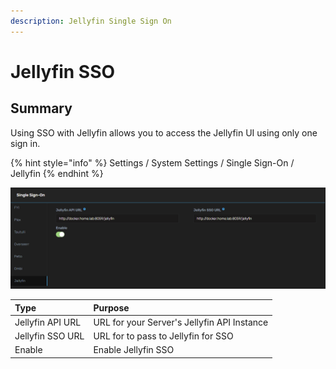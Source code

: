 ```yaml
---
description: Jellyfin Single Sign On
---
```


# Jellyfin SSO

## Summary

Using SSO with Jellyfin allows you to access the Jellyfin UI using only one sign in.

{% hint style="info" %}
Settings / System Settings / Single Sign-On / Jellyfin
{% endhint %}

![](../../.gitbook/assets/image%20%2844%29.png)

| **Type** | **Purpose** |
| :--- | :--- |
| Jellyfin API URL | URL for your Server's Jellyfin API Instance |
| Jellyfin SSO URL | URL for to pass to Jellyfin for SSO |
| Enable | Enable Jellyfin SSO |

